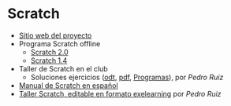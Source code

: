 # Scratch
* [Sitio web del proyecto](https://scratch.mit.edu/)
* Programa Scratch offline
  * [Scratch 2.0](https://scratch.mit.edu/download)
  * [Scratch 1.4](https://scratch.mit.edu/scratch_1.4/)
* Taller de Scratch en el club
  * Soluciones ejercicios ([odt](/scratch/taller_scratch_soluciones.odt), [pdf](/scratch/taller_scratch_soluciones.pdf), [Programas](/scratch/programas_s14/)), por *Pedro Ruiz*
* [Manual de Scratch en español](/scratch/informatica-creativa.pdf)    
* [Taller Scratch, editable en formato exelearning](/scratch/programacion_scratch.elp) por *Pedro Ruiz*
